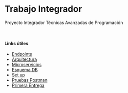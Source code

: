 # Trabajo Integrador
Proyecto Integrador Técnicas Avanzadas de Programación

<br>

#### Links útiles
* [Endpoints](./docs/endpoints.md)
* [Arquitectura](./docs/architecture.png)
* [Microservicios](./docs/microservices.md)
* [Esquema DB](./docs/db.png)
* [Set up](./docs/set_up.md)
* [Pruebas Postman](./postman)
* [Primera Entrega](./docs/tp.pdf)